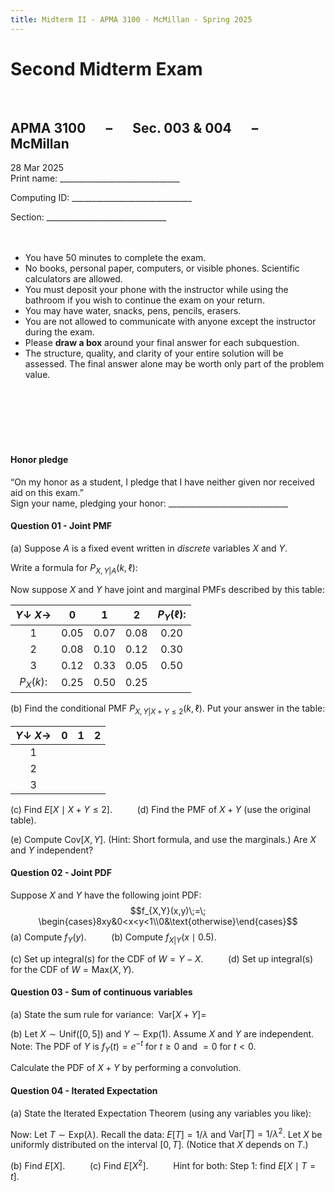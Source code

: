 ```yaml
---
title: Midterm II - APMA 3100 - McMillan - Spring 2025
---
```

# Second Midterm Exam
<br>

## APMA 3100 $\quad - \quad$  Sec. 003 & 004 $\quad - \quad$ McMillan

28 Mar 2025
<br>
Print name: \_\_\_\_\_\_\_\_\_\_\_\_\_\_\_\_\_\_\_\_\_\_\_\_\_\_\_\_\_\_
<br>

Computing ID: \_\_\_\_\_\_\_\_\_\_\_\_\_\_\_\_\_\_\_\_\_\_\_\_\_\_\_\_\_\_

Section: \_\_\_\_\_\_\_\_\_\_\_\_\_\_\_\_\_\_\_\_\_\_\_\_\_\_\_\_\_\_
<br><br><br>

- You have 50 minutes to complete the exam.
- No books, personal paper, computers, or visible phones. Scientific calculators are allowed.
- You must deposit your phone with the instructor while using the bathroom if you wish to continue the exam on your return.
- You may have water, snacks, pens, pencils, erasers.
- You are not allowed to communicate with anyone except the instructor during the exam.
- Please **draw a box** around your final answer for each subquestion.
- The structure, quality, and clarity of your entire solution will be assessed. The final answer alone may be worth only part of the problem value.

<br><br><br><br><br>


#### Honor pledge

“On my honor as a student, I pledge that I have neither given nor received aid on this exam.”
<br>
Sign your name, pledging your honor: \_\_\_\_\_\_\_\_\_\_\_\_\_\_\_\_\_\_\_\_\_\_\_\_\_\_\_\_\_\_

<div class="page-break" style="page-break-before: always;"></div>


#### Question 01 - Joint PMF
(a) Suppose $A$ is a fixed event written in *discrete* variables $X$ and $Y$.

Write a formula for $P_{X,Y|A}(k,\ell)$: 

Now suppose $X$ and $Y$ have joint and marginal PMFs described by this table: 

| $Y\downarrow\; X\to$ |  0   |  1   |  2   | $P_Y(\ell):$ |
| :------------------: | :--: | :--: | :--: | :----------: |
|          1           | 0.05 | 0.07 | 0.08 |     0.20     |
|          2           | 0.08 | 0.10 | 0.12 |     0.30     |
|          3           | 0.12 | 0.33 | 0.05 |     0.50     |
|      $P_X(k):$       | 0.25 | 0.50 | 0.25 |              |

(b) Find the conditional PMF $P_{X,Y|X+Y\leq 2}(k,\ell)$. Put your answer in the table: 

| $Y\downarrow\; X\to$ |  0  |  1  |  2  |
| :------------------: | :-: | :-: | :-: |
|          1           |     |     |     |
|          2           |     |     |     |
|          3           |     |     |     |

(c) Find $E[X\mid X+Y\leq 2]$. $\qquad$ (d) Find the PMF of $X+Y$ (use the original table).

(e) Compute $\mathrm{Cov}[X,Y]$. (Hint: Short formula, and use the marginals.) Are $X$ and $Y$ independent?

<div class="page-break" style="page-break-before: always;"></div>

#### Question 02 - Joint PDF
Suppose $X$ and $Y$ have the following joint PDF: $$f_{X,Y}(x,y)\;=\; \begin{cases}8xy&0<x<y<1\\0&\text{otherwise}\end{cases}$$
(a) Compute $f_Y(y)$. $\qquad$ (b) Compute $f_{X|Y}(x\mid 0.5)$.

(c) Set up integral(s) for the CDF of $W=Y-X$. $\qquad$ (d) Set up integral(s) for the CDF of $W=\mathrm{Max}(X,Y)$.

<div class="page-break" style="page-break-before: always;"></div>

#### Question 03 - Sum of continuous variables
(a) State the sum rule for variance: $\;\mathrm{Var}[X+Y]=$

(b) Let $X \sim \mathrm{Unif}([0,5])$ and $Y \sim \mathrm{Exp}(1)$. Assume $X$ and $Y$ are independent.
Note: The PDF of $Y$ is $f_Y(t)=e^{-t}$ for $t\geq 0$ and $=0$ for $t<0$.

Calculate the PDF of $X+Y$ by performing a convolution.

<div class="page-break" style="page-break-before: always;"></div>

#### Question 04 - Iterated Expectation
(a) State the Iterated Expectation Theorem (using any variables you like): 
<br>

Now:
Let $T \sim \mathrm{Exp}(\lambda)$. Recall the data: $E[T]=1/\lambda$ and $\mathrm{Var}[T]=1/\lambda^2$.
Let $X$ be uniformly distributed on the interval $[0, T]$. (Notice that $X$ depends on $T$.)

(b) Find $E[X]$. $\qquad$ (c) Find $E[X^2]$. $\qquad$ Hint for both: Step 1: find $E[X\mid T=t]$.





